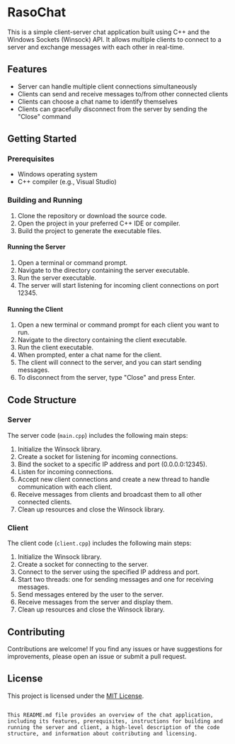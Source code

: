 # RasoChat

This is a simple client-server chat application built using C++ and the Windows Sockets (Winsock) API. It allows multiple clients to connect to a server and exchange messages with each other in real-time.

## Features

- Server can handle multiple client connections simultaneously
- Clients can send and receive messages to/from other connected clients
- Clients can choose a chat name to identify themselves
- Clients can gracefully disconnect from the server by sending the "Close" command

## Getting Started

### Prerequisites

- Windows operating system
- C++ compiler (e.g., Visual Studio)

### Building and Running

1. Clone the repository or download the source code.
2. Open the project in your preferred C++ IDE or compiler.
3. Build the project to generate the executable files.

#### Running the Server

1. Open a terminal or command prompt.
2. Navigate to the directory containing the server executable.
3. Run the server executable.
4. The server will start listening for incoming client connections on port 12345.

#### Running the Client

1. Open a new terminal or command prompt for each client you want to run.
2. Navigate to the directory containing the client executable.
3. Run the client executable.
4. When prompted, enter a chat name for the client.
5. The client will connect to the server, and you can start sending messages.
6. To disconnect from the server, type "Close" and press Enter.

## Code Structure

### Server

The server code (`main.cpp`) includes the following main steps:

1. Initialize the Winsock library.
2. Create a socket for listening for incoming connections.
3. Bind the socket to a specific IP address and port (0.0.0.0:12345).
4. Listen for incoming connections.
5. Accept new client connections and create a new thread to handle communication with each client.
6. Receive messages from clients and broadcast them to all other connected clients.
7. Clean up resources and close the Winsock library.

### Client

The client code (`client.cpp`) includes the following main steps:

1. Initialize the Winsock library.
2. Create a socket for connecting to the server.
3. Connect to the server using the specified IP address and port.
4. Start two threads: one for sending messages and one for receiving messages.
5. Send messages entered by the user to the server.
6. Receive messages from the server and display them.
7. Clean up resources and close the Winsock library.

## Contributing

Contributions are welcome! If you find any issues or have suggestions for improvements, please open an issue or submit a pull request.

## License

This project is licensed under the [MIT License](LICENSE).
```

This README.md file provides an overview of the chat application, including its features, prerequisites, instructions for building and running the server and client, a high-level description of the code structure, and information about contributing and licensing.

